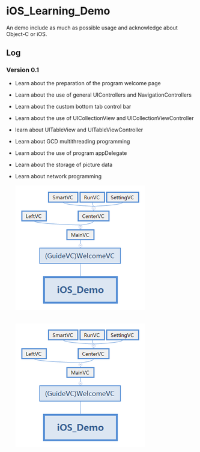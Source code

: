 # iOS_Learning_Demo
An demo include as much as possible usage and acknowledge about Object-C or iOS.

## Log

### Version 0.1

* Learn about the preparation of the program welcome page

* Learn about the use of general UIControllers and NavigationControllers

* Learn about the custom bottom tab control bar

* Learn about the use of UICollectionView and UICollectionViewController

* learn about UITableView and UITableViewController

* Learn about GCD multithreading programming

* Learn about the use of program appDelegate

* Learn about the storage of picture data

* Learn about network programming<br><br>
![](https://github.com/manguoge/iOS_Learning_Demo/blob/master/resource/VC_Relation.png)<br><br><br>
![](https://github.com/manguoge/iOS_Learning_Demo/blob/master/resource/VC_Relation.png)<br>
